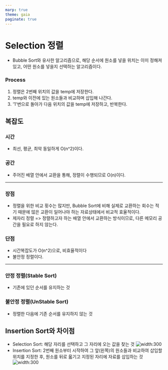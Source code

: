 ```yaml
---
marp: true
theme: gaia
paginate: true
---
```


<!-- headingDivider: 2 -->

# Selection 정렬

- Bubble Sort와 유사한 알고리즘으로, 해당 순서에 원소를 넣을 위치는 이미 정해져 있고, 어떤 원소를 넣을지 선택하는 알고리즘이다.

### Process

1. 정렬은 2번째 위치의 값을 temp에 저장한다.
2. temp와 이전에 있는 원소들과 비교하며 삽입해 나간다.
3. '1'번으로 돌아가 다음 위치의 값을 temp에 저장하고, 반복한다.

## 복잡도

### 시간

- 최선, 평균, 최악 동일하게 O(n^2)이다.

### 공간

- 주어진 배열 안에서 교환을 통해, 정렬이 수행되므로 O(n)이다.

---

### 장점

- 정렬을 위한 비교 횟수는 많지만, Bubble Sort에 비해 실제로 교환하는 회수는 적기 때문에 많은 교환이 일어나야 하는 자료상태에서 비교적 효율적이다.
- 제자리 정렬 => 정렬하고자 하는 배열 안에서 교환하는 방식이므로, 다른 메모리 공간을 필요로 하지 않는다.

### 단점

- 시간복잡도가 O(n^2)으로, 비효율적이다
- 불안정 정렬이다.

---

### 안정 정렬(Stable Sort)

- 기존에 있던 순서를 유지하는 것

### 불안정 정렬(UnStable Sort)

- 정렬한 다음에 기존 순서를 유지하지 않는 것

## Insertion Sort와 차이점

- Selection Sort: 해당 자리를 선택하고 그 자리에 오는 값을 찾는 것
  ![width:300](https://user-images.githubusercontent.com/76620786/219828670-83014762-d05e-4bbc-9bb0-89cdee032c69.gif)
- Insertion Sort: 2번째 원소부터 시작하여 그 앞(왼쪽)의 원소들과 비교하여 삽입할 위치를 지정한 후, 원소를 뒤로 옯기고 지정된 자리에 자료를 삽입하는 것
  ![width:300](https://user-images.githubusercontent.com/76620786/219828865-03429aa5-1e5b-4cd1-be29-8b948d313615.gif)
